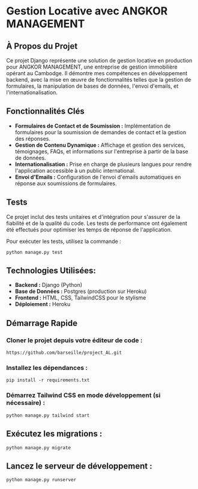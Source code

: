 # Gestion Locative avec ANGKOR MANAGEMENT

## À Propos du Projet

Ce projet Django représente une solution de gestion locative en production pour ANGKOR MANAGEMENT, une entreprise de gestion immobilière opérant au Cambodge. Il démontre mes compétences en développement backend, avec la mise en œuvre de fonctionnalités telles que la gestion de formulaires, la manipulation de bases de données, l'envoi d'emails, et l'internationalisation.

## Fonctionnalités Clés

- **Formulaires de Contact et de Soumission :** Implémentation de formulaires pour la soumission de demandes de contact et la gestion des réponses.
- **Gestion de Contenu Dynamique :** Affichage et gestion des services, témoignages, FAQs, et informations sur l'entreprise à partir de la base de données.
- **Internationalisation :** Prise en charge de plusieurs langues pour rendre l'application accessible à un public international.
- **Envoi d'Emails :** Configuration de l'envoi d'emails automatiques en réponse aux soumissions de formulaires.

## Tests

Ce projet inclut des tests unitaires et d'intégration pour s'assurer de la fiabilité et de la qualité du code. Les tests de performance ont également été effectués pour optimiser les temps de réponse de l'application.

Pour exécuter les tests, utilisez la commande :
```
python manage.py test
```

## Technologies Utilisées:

- **Backend :** Django (Python)
- **Base de Données :** Postgres (production sur Heroku)
- **Frontend :** HTML, CSS, TailwindCSS pour le stylisme
- **Déploiement :** Heroku

## Démarrage Rapide

### Cloner le projet depuis votre éditeur de code : 
```
https://github.com/barseille/project_AL.git
```

### Installez les dépendances :
```
pip install -r requirements.txt
```

### Démarrez Tailwind CSS en mode développement (si nécessaire) :
```
python manage.py tailwind start
```

## Exécutez les migrations :
```
python manage.py migrate
```
## Lancez le serveur de développement :
```
python manage.py runserver
```

